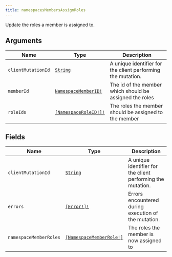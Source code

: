 ```yaml
---
title: namespacesMembersAssignRoles
---
```


Update the roles a member is assigned to.

## Arguments

| Name | Type | Description |
|------|------|-------------|
| `clientMutationId` | [`String`](../scalar/string.md) | A unique identifier for the client performing the mutation. |
| `memberId` | [`NamespaceMemberID!`](../scalar/namespacememberid.md) | The id of the member which should be assigned the roles |
| `roleIds` | [`[NamespaceRoleID!]!`](../scalar/namespaceroleid.md) | The roles the member should be assigned to the member |

## Fields

| Name | Type | Description |
|------|------|-------------|
| `clientMutationId` | [`String`](../scalar/string.md) | A unique identifier for the client performing the mutation. |
| `errors` | [`[Error!]!`](../union/error.md) | Errors encountered during execution of the mutation. |
| `namespaceMemberRoles` | [`[NamespaceMemberRole!]`](../object/namespacememberrole.md) | The roles the member is now assigned to |
